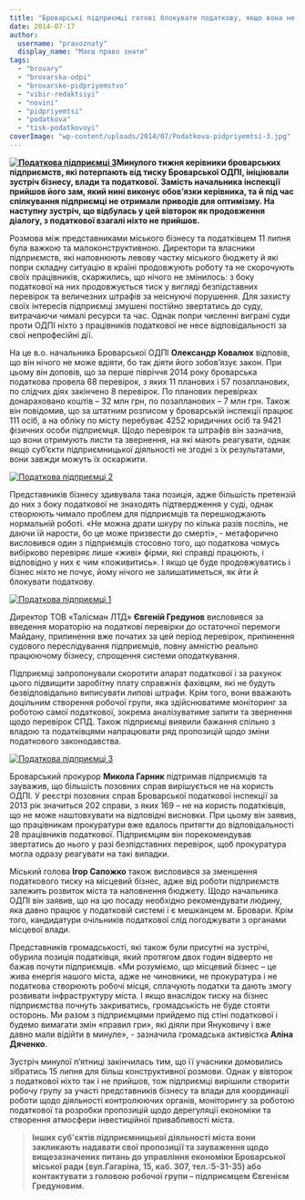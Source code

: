 ```yaml
---
title: "Броварські підприємці готові блокувати податкову, якщо вона не припинить тиск на бізнес"
date: 2014-07-17
author: 
  username: "pravoznaty"
  display_name: "Маєш право знати"
tags: 
  - "brovary"
  - "brovarska-odpi"
  - "brovarske-pidpriyemstvo"
  - "vibir-redaktsiyi"
  - "novini"
  - "pidpriyemtsi"
  - "podatkova"
  - "tisk-podatkovoyi"
coverImage: "wp-content/uploads/2014/07/Podatkova-pidpriyemtsi-3.jpg"
---
```


**[![Податкова підприємці 3](https://mpz.brovary.org/wp-content/uploads/2014/07/Podatkova-pidpriyemtsi-3.jpg)](https://mpz.brovary.org/wp-content/uploads/2014/07/Podatkova-pidpriyemtsi-3.jpg)Минулого тижня керівники броварських підприємств, які потерпають від тиску Броварської ОДПІ, ініціювали зустріч бізнесу, влади та податкової. Замість начальника інспекції прийшов його зам, який нині виконує обов’язки керівника, та й під час спілкування підприємці не отримали приводів для оптимізму. На наступну зустріч, що відбулась у цей вівторок як продовження діалогу, з податкової взагалі ніхто не прийшов.**

Розмова між представниками міського бізнесу та податківцем 11 липня була важкою та малоконструктивною. Директори та власники підприємств, які наповнюють левову частку міського бюджету й які попри складну ситуацію в країні продовжують роботу та не скорочують своїх працівників, скаржились, що нічого не змінилось: з боку податкової на них продовжується тиск у вигляді безпідставних перевірок та величезних штрафів за неіснуючі порушення. Для захисту своїх інтересів підприємці змушені постійно звертатись до суду, витрачаючи чималі ресурси та час. Однак попри численні виграні суди проти ОДПІ ніхто з працівників податкової не несе відповідальності за свої непрофесійні дії.

На це в.о. начальника Броварської ОДПІ **Олександр Ковалюх** відповів, що він нічого не може вдіяти, бо так діяти його зобов’язує закон. При цьому він доповів, що за перше півріччя 2014 року броварська податкова провела 68 перевірок, з яких 11 планових і 57 позапланових, по слідчих діях закінчено 8 перевірок. По планових перевірках донараховано коштів – 32 млн грн, по позапланових – 7 млн грн. Також він повідомив, що за штатним розписом у броварській інспекції працює 111 осіб, а на обліку по місту перебуває 4252 юридичних осіб та 9421 фізичних особи підприємця. Щодо перевірок та штрафів він зазначив, що вони отримують листи та звернення, на які мають реагувати, однак якщо суб’єкти підприємницької діяльності не згодні з їх результатами, вони завжди можуть їх оскаржити.

[![Податкова підприємці 2](https://mpz.brovary.org/wp-content/uploads/2014/07/Podatkova-pidpriyemtsi-2.jpg)](https://mpz.brovary.org/wp-content/uploads/2014/07/Podatkova-pidpriyemtsi-2.jpg)

Представників бізнесу здивувала така позиція, адже більшість претензій до них з боку податкової не знаходять підтвердження у суді, однак створюють чимало проблем для підприємців та перешкоджають нормальній роботі. «Не можна драти шкуру по кілька разів поспіль, не даючи їй нарости, бо це може призвести до смерті», - метафорично висловився один з підприємців стосовно того, що податкова чомусь вибірково перевіряє лише «живі» фірми, які справді працюють, і відповідно у них є чим «поживитись». І якщо це буде продовжуватись і бізнес ніхто не почує, йому нічого не залишатиметься, як йти й блокувати податкову.

[![Податкова підприємці 1](https://mpz.brovary.org/wp-content/uploads/2014/07/Podatkova-pidpriyemtsi-1.jpg)](https://mpz.brovary.org/wp-content/uploads/2014/07/Podatkova-pidpriyemtsi-1.jpg)

Директор ТОВ «Талісман ЛТД» **Євгеній Гредунов** висловився за введення мораторію на податкові перевірки до остаточної перемоги Майдану, припинення вже початих за цей період перевірок, припинення судового переслідування підприємців, повну амністію реально працюючому бізнесу, спрощення системи оподаткування.

Підприємці запропонували скоротити апарат податкової і за рахунок цього підвищити заробітну плату справжніх фахівцям, які не будуть безвідповідально виписувати липові штрафи. Крім того, вони вважають доцільним створення робочої групи, яка здійснюватиме моніторинг за роботою самої податкової, зокрема аналізуватиме запити та звернення щодо перевірок СПД. Також підприємці виявили бажання спільно з владою та податківцями напрацювати ряд пропозицій щодо зміни податкового законодавства.

[![Податкова підприємці 3](https://mpz.brovary.org/wp-content/uploads/2014/07/Podatkova-pidpriyemtsi-3.jpg)](https://mpz.brovary.org/wp-content/uploads/2014/07/Podatkova-pidpriyemtsi-3.jpg)

Броварський прокурор **Микола Гарник** підтримав підприємців та зауважив, що більшість позовних справ вирішується не на користь ОДПІ. У реєстрі позовних справ Броварської податкової інспекції за 2013 рік значиться 202 справи, з яких 169 – не на користь податківців, що не може наштовхувати на відповідні висновки. При цьому він заявив, що працівникам прокуратури вже вдалось притягти до відповідальності 28 працівників податкової. Підприємцям він порекомендував звертатись до нього у разі безпідставних перевірок, щоб прокуратура могла одразу реагувати на такі випадки.

Міський голова **Ігор Сапожко** також висловився за зменшення податкового тиску на місцевий бізнес, адже від роботи підприємств залежить розвиток міста та наповнення бюджету. Щодо начальника ОДПІ він заявив, що на цю посаду необхідно рекомендувати людину, яка давно працює у податковій системі і є мешканцем м. Бровари. Крім того, кандидатури очільників податкової слід погоджувати з органами місцевої влади.

Представників громадськості, які також були присутні на зустрічі, обурила позиція податківця, який протягом двох годин відверто не бажав почути підприємців. «Ми розуміємо, що місцевий бізнес – це жива енергія нашого міста, адже не чиновники, не прокуратура і не податкова створюють робочі місця, сплачують податки та дають змогу розвивати інфраструктуру міста. І якщо внаслідок тиску на бізнес підприємства почнуть закриватись, громадськість не буде стояти осторонь. Ми разом з підприємцями прийдемо під стіні податкової і будемо вимагати змін «правил гри», які діяли при Януковичу і вже давно мали відійти в минуле», - зазначила громадська активістка **Аліна Дяченко**.

Зустріч минулої п’ятниці закінчилась тим, що її учасники домовились зібратись 15 липня для більш конструктивної розмови. Однак у вівторок з податкової ніхто так і не прийшов, тож підприємці вирішили створити робочу групу за участі представників бізнесу та влади для координації роботи щодо діяльності контролюючих органів, моніторингу за роботою податкової та розробки пропозицій щодо дерегуляції економіки та створення атмосфери інвестиційної привабливості міста.

> **Інших суб'єктів підприємницької діяльності міста вони закликають надавати свої пропозиції та зауваження щодо вищезазначених питань до управління економіки Броварської міської ради (вул.Гагаріна, 15, каб. 307, тел.:5-31-35) або контактувати з головою робочої групи – підприємцем Євгенієм Гредуновим.**
